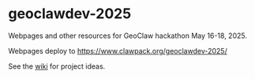 # geoclawdev-2025
Webpages and other resources for GeoClaw hackathon May 16-18, 2025.

Webpages deploy to https://www.clawpack.org/geoclawdev-2025/

See the [wiki](https://github.com/clawpack/geoclawdev-2025/wiki) for project ideas.
